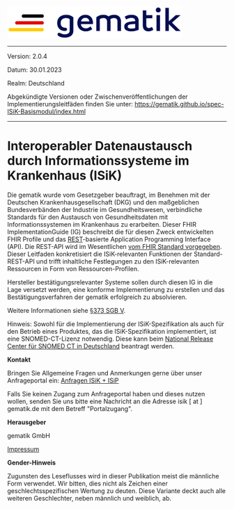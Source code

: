<img src="https://raw.githubusercontent.com/gematik/spec-ISiK-Basismodul/master-isik-stufe-2/Material/Gematik_Logo_Flag.png" alt="gematik logo" width="400"/>

----
Version: 2.0.4

Datum: 30.01.2023

Realm: Deutschland

Abgekündigte Versionen oder Zwischenveröffentlichungen der Implementierungsleitfäden finden Sie unter: https://gematik.github.io/spec-ISiK-Basismodul/index.html


----


# Interoperabler Datenaustausch durch Informationssysteme im Krankenhaus (ISiK)

Die gematik wurde vom Gesetzgeber beauftragt, im Benehmen mit der Deutschen Krankenhausgesellschaft (DKG) und den maßgeblichen Bundesverbänden der Industrie im Gesundheitswesen, verbindliche Standards für den Austausch von Gesundheitsdaten mit Informationssystemen im Krankenhaus zu erarbeiten. Dieser FHIR ImplementationGuide (IG) beschreibt die für diesen Zweck entwickelten FHIR Profile und das [REST](https://de.wikipedia.org/wiki/Representational_State_Transfer)-basierte Application Programming Interface (API). Die REST-API wird im Wesentlichen [vom FHIR Standard vorgegeben](https://www.hl7.org/fhir/http.html). Dieser Leitfaden konkretisiert die ISiK-relevanten Funktionen der Standard-REST-API und trifft inhaltliche Festlegungen zu den ISiK-relevanten Ressourcen in Form von Ressourcen-Profilen.

Hersteller bestätigungsrelevanter Systeme sollen durch diesen IG in die Lage versetzt werden, eine konforme Implementierung zu erstellen und das Bestätigungsverfahren der gematik erfolgreich zu absolvieren.

Weitere Informationen siehe [§373 SGB V](https://www.gesetze-im-internet.de/sgb_5/__373.html).

Hinweis: Sowohl für die Implementierung der ISiK-Spezifikation als auch für den Betrieb eines Produktes, das die ISiK-Spezifikation implementiert, ist eine SNOMED-CT-Lizenz notwendig. Diese kann beim [National Release Center für SNOMED CT in Deutschland](https://www.bfarm.de/DE/Kodiersysteme/Terminologien/SNOMED-CT/_node.html) beantragt werden.

**Kontakt**

Bringen Sie Allgemeine Fragen und Anmerkungen gerne über unser Anfrageportal ein: [Anfragen ISiK + ISiP](https://service.gematik.de/servicedesk/customer/portal/16)

Falls Sie keinen Zugang zum Anfrageportal haben und dieses nutzen wollen, senden Sie uns bitte eine Nachricht an die Adresse isik [ at ] gematik.de mit dem Betreff "Portalzugang".

**Herausgeber**

gematik GmbH

[Impressum](https://www.gematik.de/impressum/)

**Gender-Hinweis** 

Zugunsten des Leseflusses wird in dieser Publikation meist die
männliche Form verwendet. Wir bitten, dies nicht als Zeichen einer
geschlechtsspezifischen Wertung zu deuten. Diese Variante deckt auch alle
weiteren Geschlechter, neben männlich und weiblich, ab.
